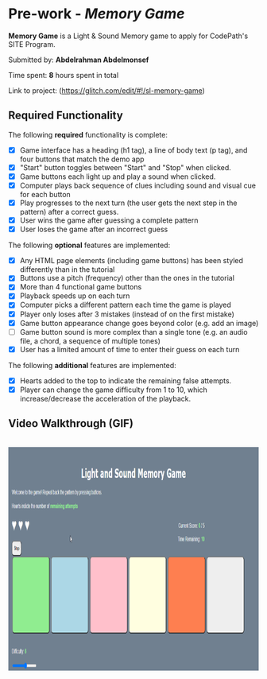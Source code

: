 # Pre-work - *Memory Game*

**Memory Game** is a Light & Sound Memory game to apply for CodePath's SITE Program. 

Submitted by: **Abdelrahman Abdelmonsef**

Time spent: **8** hours spent in total

Link to project: (https://glitch.com/edit/#!/sl-memory-game)

## Required Functionality

The following **required** functionality is complete:

* [x] Game interface has a heading (h1 tag), a line of body text (p tag), and four buttons that match the demo app
* [x] "Start" button toggles between "Start" and "Stop" when clicked. 
* [x] Game buttons each light up and play a sound when clicked. 
* [x] Computer plays back sequence of clues including sound and visual cue for each button
* [x] Play progresses to the next turn (the user gets the next step in the pattern) after a correct guess. 
* [x] User wins the game after guessing a complete pattern
* [x] User loses the game after an incorrect guess

The following **optional** features are implemented:

* [x] Any HTML page elements (including game buttons) has been styled differently than in the tutorial
* [x] Buttons use a pitch (frequency) other than the ones in the tutorial
* [x] More than 4 functional game buttons
* [x] Playback speeds up on each turn
* [x] Computer picks a different pattern each time the game is played
* [x] Player only loses after 3 mistakes (instead of on the first mistake)
* [x] Game button appearance change goes beyond color (e.g. add an image)
* [ ] Game button sound is more complex than a single tone (e.g. an audio file, a chord, a sequence of multiple tones)
* [x] User has a limited amount of time to enter their guess on each turn

The following **additional** features are implemented:

- [x] Hearts added to the top to indicate the remaining false attempts.
- [x] Player can change the game difficulty from 1 to 10, which increase/decrease the acceleration of the playback. 

## Video Walkthrough (GIF)
<br> 
<img src= "https://github.com/ayahia1/Memory-Game/blob/main/App_Walkthrough.gif" width = 100% height = 450> <br>
